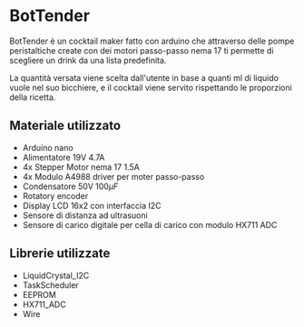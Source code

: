 # BotTender

BotTender è un cocktail maker fatto con arduino che attraverso delle pompe peristaltiche create con dei motori passo-passo nema 17 ti permette di scegliere un drink da una lista predefinita. 

La quantità versata viene scelta dall'utente in base a quanti ml di liquido vuole nel suo bicchiere, e il cocktail viene servito rispettando le proporzioni della ricetta.

## Materiale utilizzato
- Arduino nano
- Alimentatore 19V 4.7A
- 4x Stepper Motor nema 17 1.5A 
- 4x Modulo A4988 driver per moter passo-passo
- Condensatore 50V 100$\mu F$ 
- Rotatory encoder
- Display LCD 16x2 con interfaccia I2C
- Sensore di distanza ad ultrasuoni
- Sensore di carico digitale per cella di carico con modulo HX711 ADC 

## Librerie utilizzate
- LiquidCrystal_I2C
- TaskScheduler
- EEPROM
- HX711_ADC
- Wire
